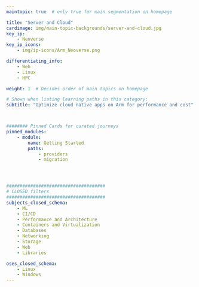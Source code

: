 ```yaml
---
maintopic: true  # only true for main segmentation on homepage

title: "Server and Cloud"
cardimage: img/main-topic-backgrounds/server-and-cloud.jpg
key_ip: 
    - Neoverse
key_ip_icons:
    - img/ip-icons/Arm_Neoverse.png

differentiating_info: 
    - Web
    - Linux
    - HPC

weight: 1  # Decides order of main topics on homepage

# Shown when listing learning paths in this category:
subtitle: "Optimize cloud native apps on Arm for performance and cost" 



######## Pinned Cards for curated journeys
pinned_modules:
    - module:
        name: Getting Started
        paths:
            - providers
            - migration




#####################################
# CLOSED filters
#####################################
subjects_closed_schema:
    - ML
    - CI/CD
    - Performance and Architecture
    - Containers and Virtualization
    - Databases
    - Networking
    - Storage
    - Web
    - Libraries

oses_closed_schema:
    - Linux
    - Windows
---
```

